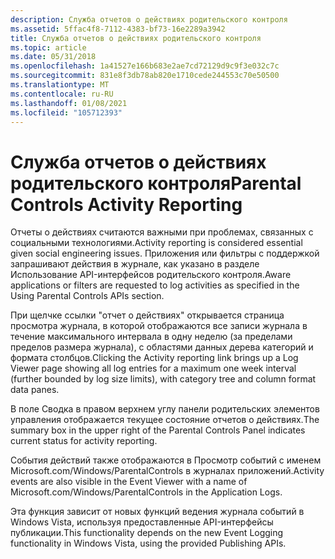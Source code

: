 ```yaml
---
description: Служба отчетов о действиях родительского контроля
ms.assetid: 5ffac4f8-7112-4383-bf73-16e2289a3942
title: Служба отчетов о действиях родительского контроля
ms.topic: article
ms.date: 05/31/2018
ms.openlocfilehash: 1a41527e166b683e2ae7cd72129d9c9f3e032c7c
ms.sourcegitcommit: 831e8f3db78ab820e1710cede244553c70e50500
ms.translationtype: MT
ms.contentlocale: ru-RU
ms.lasthandoff: 01/08/2021
ms.locfileid: "105712393"
---
```

# <a name="parental-controls-activity-reporting"></a><span data-ttu-id="060d9-103">Служба отчетов о действиях родительского контроля</span><span class="sxs-lookup"><span data-stu-id="060d9-103">Parental Controls Activity Reporting</span></span>

<span data-ttu-id="060d9-104">Отчеты о действиях считаются важными при проблемах, связанных с социальными технологиями.</span><span class="sxs-lookup"><span data-stu-id="060d9-104">Activity reporting is considered essential given social engineering issues.</span></span> <span data-ttu-id="060d9-105">Приложения или фильтры с поддержкой запрашивают действия в журнале, как указано в разделе Использование API-интерфейсов родительского контроля.</span><span class="sxs-lookup"><span data-stu-id="060d9-105">Aware applications or filters are requested to log activities as specified in the Using Parental Controls APIs section.</span></span>

<span data-ttu-id="060d9-106">При щелчке ссылки "отчет о действиях" открывается страница просмотра журнала, в которой отображаются все записи журнала в течение максимального интервала в одну неделю (за пределами пределов размера журнала), с областями данных дерева категорий и формата столбцов.</span><span class="sxs-lookup"><span data-stu-id="060d9-106">Clicking the Activity reporting link brings up a Log Viewer page showing all log entries for a maximum one week interval (further bounded by log size limits), with category tree and column format data panes.</span></span>

<span data-ttu-id="060d9-107">В поле Сводка в правом верхнем углу панели родительских элементов управления отображается текущее состояние отчетов о действиях.</span><span class="sxs-lookup"><span data-stu-id="060d9-107">The summary box in the upper right of the Parental Controls Panel indicates current status for activity reporting.</span></span>

<span data-ttu-id="060d9-108">События действий также отображаются в Просмотр событий с именем Microsoft.com/Windows/ParentalControls в журналах приложений.</span><span class="sxs-lookup"><span data-stu-id="060d9-108">Activity events are also visible in the Event Viewer with a name of Microsoft.com/Windows/ParentalControls in the Application Logs.</span></span>

<span data-ttu-id="060d9-109">Эта функция зависит от новых функций ведения журнала событий в Windows Vista, используя предоставленные API-интерфейсы публикации.</span><span class="sxs-lookup"><span data-stu-id="060d9-109">This functionality depends on the new Event Logging functionality in Windows Vista, using the provided Publishing APIs.</span></span>

 

 



